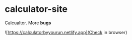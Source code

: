 # calculator-site
Calcualtor. More **bugs**

![https://calculatorbyyourun.netlify.app](Check in browser)
